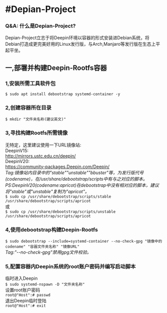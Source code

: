 # #Depian-Project
### **Q&A: 什么是Depian-Project?**<br>
Depian-Project立志于将Deepin环境以容器的形式安装进Debian系统，将Debian打造成更完美好用的Linux发行版，与Arch,Manjaro等发行版在生态上平起平坐。<br>
## **一,部署并构建Deepin-Rootfs容器**
### **1,安装所需工具软件包**
`$ sudo apt install debootstrap systemd-container -y`
### **2,创建容器所在目录**
`$ mkdir "文件夹名称(建议英文)"`
### **3,寻找构建Rootfs所需镜像**
无特定，这里建议使用一下URL镜像站:<br>
DeepinV15:<br>
http://mirrors.ustc.edu.cn/deepin/<br>
DeepinV20:<br>
https://community-packages.Deepin.com/Deepin/<br>
*Tag:镜像站内目录中的"stable""unstable""bbuster"等，为发行版代号(codename)，在/usr/share/debootstrap/scripts中有与之对应的脚本。*<br>
*PS:DeepinV20(codename:apricot)在debootstrap中没有相对应的脚本，建议将"stable"或"unstable"复制为"apricot"。*<br>
`$ sudo cp /usr/share/debootstrap/scripts/stable /usr/share/debootstrap/scripts/apricot`<br>
或<br>
`$ sudo cp /usr/share/debootstrap/scripts/unstable /usr/share/debootstrap/scripts/apricot`<br>
### **4,使用debootstrap构建Deepin-Rootfs**
`$ sudo debootstrap --include=systemd-container --no-check-gpg "镜像中的codename" "容器文件夹名称" "镜像URL"`<br>
*Tag:"--no-check-gpg"禁用gpg文件校验。*<br>
### **5,配置容器内Deepin系统的root账户密码并编写启动脚本**
临时进入Deepin<br>
`$ sudo systemd-nspawn -D "文件夹名称"`<br>
设置root账户密码<br>
`root@"Host":# passwd`<br>
退出Deepin临时登陆<br>
`root@"Host":# exit`<br>

